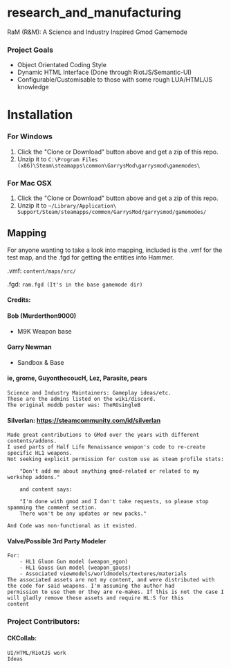 # research_and_manufacturing
RaM (R&M): A Science and Industry Inspired Gmod Gamemode

### Project Goals
 - Object Orientated Coding Style
 - Dynamic HTML Interface (Done through RiotJS/Semantic-UI)
 - Configurable/Customisable to those with some rough LUA/HTML/JS knowledge

# Installation

### For Windows

1. Click the "Clone or Download" button above and get a zip of this repo.
2. Unzip it to `C:\Program Files (x86)\Steam\steamapps\common\GarrysMod\garrysmod\gamemodes\`

### For Mac OSX

1. Click the "Clone or Download" button above and get a zip of this repo.
2. Unzip it to `~/Library/Application\ Support/Steam/steamapps/common/GarrysMod/garrysmod/gamemodes/`

## Mapping
For anyone wanting to take a look into mapping, included is the .vmf for the test map, and the .fgd for getting the entities into Hammer.

.vmf: ```content/maps/src/```

.fgd: ```ram.fgd (It's in the base gamemode dir)```

#### Credits:

#### Bob (Murderthon9000)
 - M9K Weapon base
#### Garry Newman
 - Sandbox & Base
#### ie, grome, GuyonthecoucH, Lez, Parasite, pears
    Science and Industry Maintainers: Gameplay ideas/etc.
    These are the admins listed on the wiki/discord.
    The original moddb poster was: TheROsingleB
#### Silverlan: https://steamcommunity.com/id/silverlan
    Made great contributions to GMod over the years with different contents/addons.
    I used parts of Half Life Renaissance weapon's code to re-create specific HL1 weapons.
    Not seeking explicit permission for custom use as steam profile stats:

        "Don't add me about anything gmod-related or related to my workshop addons."

        and content says:

        "I'm done with gmod and I don't take requests, so please stop spamming the comment section.
        There won't be any updates or new packs."

    And Code was non-functional as it existed.
#### Valve/Possible 3rd Party Modeler
    For:
        - HL1 Gluon Gun model (weapon_egon)
        - HL1 Gauss Gun model (weapon_gauss)
        - Associated viewmodels/worldmodels/textures/materials
    The associated assets are not my content, and were distributed with the code for said weapons. I'm assuming the author had   
    permission to use them or they are re-makes. If this is not the case I will gladly remove these assets and require HL:S for this 
    content

### Project Contributors:

#### CKCollab: 
    UI/HTML/RiotJS work
    Ideas
